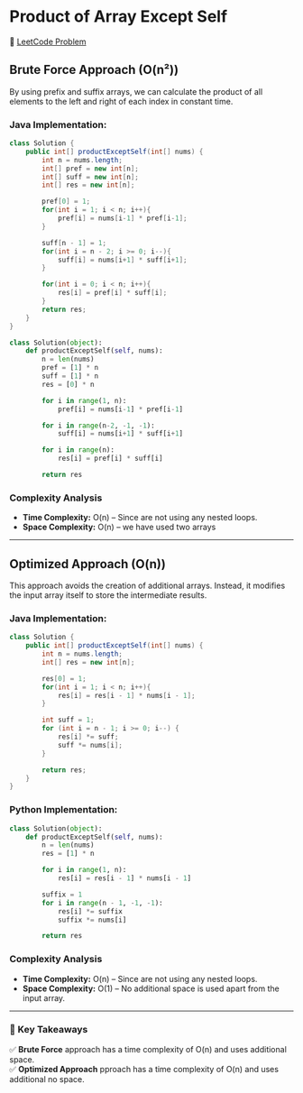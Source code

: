 # Product of Array Except Self

🔗 [LeetCode Problem](https://leetcode.com/problems/product-of-array-except-self/description/)

## Brute Force Approach (O(n²))
By using prefix and suffix arrays, we can calculate the product of all elements to the left and right of each index in constant time.

### Java Implementation:
```java
class Solution {
    public int[] productExceptSelf(int[] nums) {
        int n = nums.length;
        int[] pref = new int[n];
        int[] suff = new int[n];
        int[] res = new int[n];

        pref[0] = 1;
        for(int i = 1; i < n; i++){
            pref[i] = nums[i-1] * pref[i-1];
        }

        suff[n - 1] = 1;
        for(int i = n - 2; i >= 0; i--){
            suff[i] = nums[i+1] * suff[i+1];
        }

        for(int i = 0; i < n; i++){
            res[i] = pref[i] * suff[i];
        }
        return res;
    }
}
```

```python
class Solution(object):
    def productExceptSelf(self, nums):
        n = len(nums)
        pref = [1] * n
        suff = [1] * n
        res = [0] * n

        for i in range(1, n):
            pref[i] = nums[i-1] * pref[i-1]

        for i in range(n-2, -1, -1):
            suff[i] = nums[i+1] * suff[i+1]

        for i in range(n):
            res[i] = pref[i] * suff[i]

        return res
```

### Complexity Analysis
- **Time Complexity:** O(n) – Since are not using any nested loops.
- **Space Complexity:** O(n) – we have used two arrays

---

## Optimized Approach (O(n))
This approach avoids the creation of additional arrays. Instead, it modifies the input array itself to store the intermediate results.

### Java Implementation:
```java
class Solution {
    public int[] productExceptSelf(int[] nums) {
        int n = nums.length;
        int[] res = new int[n];

        res[0] = 1;
        for(int i = 1; i < n; i++){
            res[i] = res[i - 1] * nums[i - 1];
        }

        int suff = 1;
        for (int i = n - 1; i >= 0; i--) {
            res[i] *= suff;
            suff *= nums[i];
        }

        return res;
    }
}
```

### Python Implementation:
```python
class Solution(object):
    def productExceptSelf(self, nums):
        n = len(nums)
        res = [1] * n

        for i in range(1, n):
            res[i] = res[i - 1] * nums[i - 1]

        suffix = 1
        for i in range(n - 1, -1, -1):
            res[i] *= suffix
            suffix *= nums[i]

        return res
```

### Complexity Analysis
- **Time Complexity:** O(n) – Since are not using any nested loops.
- **Space Complexity:** O(1) – No additional space is used apart from the input array.
---

### 🚀 Key Takeaways
✅ **Brute Force** approach has a time complexity of O(n) and uses additional space.  
✅ **Optimized Approach** pproach has a time complexity of O(n) and uses additional no space.  